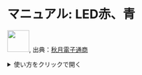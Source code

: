 # マニュアル: LED赤、青

<img src="https://akizukidenshi.com/img/goods/L/112519.jpg" width="50">, 出典：[秋月電子通商](https://akizukidenshi.com/catalog/g/g112519/)

<details><summary>使い方をクリックで開く</summary>


1. obnizでの配線

**★ 極性(+ -)があるため、接続に間違いがないか注意**

<img src="https://i.gyazo.com/72603bdeeae78020b1a3625f06044b6d.png" alt="Image from Gyazo" width="500"/>

| 電子パーツの脚         | obnizピン         |
|--------------|---------------|
| LEDの長い脚（アノード +）  | obnizの0番    |
| LEDの短い脚（カソード -）  | obnizの1番    |

2. 使うノードとつなぎ方
- inject 2つ
- switch ※switchノードは設定後にノードをつなぐ
- obniz function 2つ
- debug

<a href="https://gyazo.com/a4746c59ffd824626fe0f679c1c8e8d9"><img src="https://i.gyazo.com/a4746c59ffd824626fe0f679c1c8e8d9.png" alt="Image from Gyazo" width="774"/></a>


3. 各ノードの設定方法
- inject
1つ目: payloadの設定を「真偽」、trueにする
2つ目: payloadの設定を「真偽」、falseにする

<a href="https://gyazo.com/4014ae3108033b8aab83e8f437aebb42"><img src="https://i.gyazo.com/4014ae3108033b8aab83e8f437aebb42.gif" alt="Image from Gyazo" width="500"/></a>


- switch

分岐を追加する。

<a href="https://gyazo.com/aa07ff50cc9cae349e1bbced481dfb8a"><img src="https://i.gyazo.com/aa07ff50cc9cae349e1bbced481dfb8a.gif" alt="Image from Gyazo" width="500"/></a>

その後、obniz functionノードにつないでください。

<a href="https://gyazo.com/d9ac82738971e5aa0c4af8ef34571749"><img src="https://i.gyazo.com/d9ac82738971e5aa0c4af8ef34571749.gif" alt="Image from Gyazo" width="500"/></a>


- obniz functionのコード①


```javascript

obnizParts.led.on(); //ledをONにする

```

- obniz functionのコード②


```javascript

obnizParts.led.off();//ledをOFFにする

```


4. 初期化処理コードの編集

```javascript

obnizParts.led = obniz.wired('LED', { anode:0, cathode:1 }); //脚の長い方（アノード, +）を0, 脚の短い方（カソード,-）を1に割り当てる

```

5. 結果

injectのボタンtrueを押すと光り、falseを押すと消える。


■ 参考資料
[obnizの公式ドキュメント: LED](https://docs.obniz.com/ja/sdk/parts/LED/README.md)

</details>